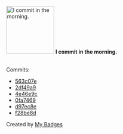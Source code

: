 <img src="https://my-badges.github.io/my-badges/morning-commits.png" alt="I commit in the morning." title="I commit in the morning." width="128">
<strong>I commit in the morning.</strong>
<br><br>

Commits:

- <a href="https://github.com/p0dalirius/p0dalirius/commit/563c07e8ab6ae4caa075ad15f4ca35afeb871c0e">563c07e</a>
- <a href="https://github.com/p0dalirius/FindGPPPasswords/commit/2df49a9e51bd79c099307bb618f25bccfdc97036">2df49a9</a>
- <a href="https://github.com/p0dalirius/FindStringInRegistry/commit/4e46e9c9d217ce0684644bdd4b697f69db786365">4e46e9c</a>
- <a href="https://github.com/p0dalirius/FindGPPPasswords/commit/0fa746992381350aacc9e572764f619d5c888d46">0fa7469</a>
- <a href="https://github.com/TheManticoreProject/winacl/commit/d97ec8e91ffba0c77224119b4f72572c250a22af">d97ec8e</a>
- <a href="https://github.com/p0dalirius/FindUnusualSessions/commit/f28be8d1e88cfda79b8d4d067420e134ee5b0775">f28be8d</a>


Created by <a href="https://github.com/my-badges/my-badges">My Badges</a>